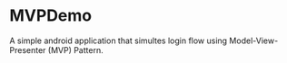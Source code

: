 # MVPDemo

A simple android application that simultes login flow using Model-View-Presenter (MVP) Pattern.
